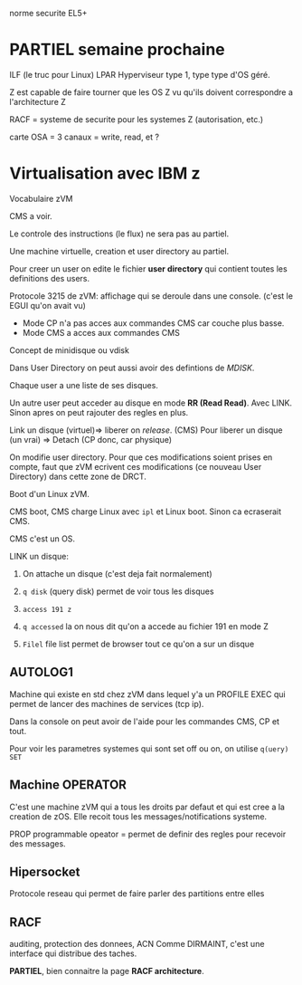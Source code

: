 norme securite EL5+

# PARTIEL semaine prochaine

ILF (le truc pour Linux)
LPAR
Hyperviseur type 1, type
type d'OS géré.

Z est capable de faire tourner que les OS Z vu qu'ils doivent correspondre a
l'architecture Z

RACF = systeme de securite pour les systemes Z (autorisation, etc.)

carte OSA = 3 canaux = write, read, et ?

# Virtualisation avec IBM z

Vocabulaire zVM

CMS a voir.

Le controle des instructions (le flux) ne sera pas au partiel.

Une machine virtuelle, creation et user directory au partiel.

Pour creer un user on edite le fichier **user directory** qui contient toutes
les definitions des users.

Protocole 3215 de zVM: affichage qui se deroule dans une console. (c'est le EGUI
qu'on avait vu)

* Mode CP n'a pas acces aux commandes CMS car couche plus basse.
* Mode CMS a acces aux commandes CMS

Concept de minidisque ou vdisk

Dans User Directory on peut aussi avoir des defintions de *MDISK*.

Chaque user a une liste de ses disques.

Un autre user peut acceder au disque en mode **RR (Read Read)**. Avec LINK.
Sinon apres on peut rajouter des regles en plus.

Link un disque (virtuel)=> liberer on *release*. (CMS)
Pour liberer un disque (un vrai) => Detach (CP donc, car physique)

On modifie user directory. Pour que ces modifications soient prises en compte,
faut que zVM ecrivent ces modifications (ce nouveau User Directory) dans cette
zone de DRCT.

Boot d'un Linux zVM.

CMS boot, CMS charge Linux avec `ipl` et Linux boot.
Sinon ca ecraserait CMS.

CMS c'est un OS.

LINK un disque:

1. On attache un disque (c'est deja fait normalement)
1. `q disk` (query disk) permet de voir tous les disques
1. `access 191 z`
1. `q accessed` la on nous dit qu'on a accede au fichier 191 en mode Z

1. `Filel` file list permet de browser tout ce qu'on a sur un disque

## AUTOLOG1

Machine qui existe en std chez zVM dans lequel y'a un PROFILE EXEC qui permet de
lancer des machines de services (tcp ip).

Dans la console on peut avoir de l'aide pour les commandes CMS, CP et tout.

Pour voir les parametres systemes qui sont set off ou on, on utilise `q(uery)
SET`

## Machine OPERATOR

C'est une machine zVM qui a tous les droits par defaut et qui est cree a la
creation de zOS. Elle recoit tous les messages/notifications systeme.

PROP programmable opeator = permet de definir des regles pour recevoir des
messages.

## Hipersocket

Protocole reseau qui permet de faire parler des partitions entre elles

## RACF

auditing, protection des donnees, ACN
Comme DIRMAINT, c'est une interface qui distribue des taches.

**PARTIEL**, bien connaitre la page **RACF architecture**.

